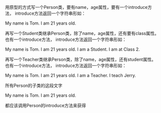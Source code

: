 用原型的方式写一个Person类，要有name，age属性，要有一个introduce方法，
introduce方法返回一个字符串形如：

My name is Tom. I am 21 years old.

再写一个Student类继承Person类，除了name，age属性，还有要有class属性。也有一个introduce方法，
introduce方法返回一个字符串形如：

My name is Tom. I am 21 years old. I am a Student. I am at Class 2.


再写一个Teacher类继承Person类，除了name，age属性，还有student属性。也有一个introduce方法，
introduce方法返回一个字符串形如：

My name is Tom. I am 21 years old. I am a Teacher. I teach Jerry.


所有Person的子类的这段文字

My name is Tom. I am 21 years old.

都应该调用Person的introduce方法来获得